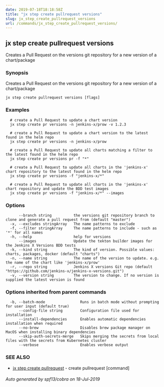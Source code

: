 ```yaml
---
date: 2019-07-18T18:18:58Z
title: "jx step create pullrequest versions"
slug: jx_step_create_pullrequest_versions
url: /commands/jx_step_create_pullrequest_versions/
---
```

## jx step create pullrequest versions

Creates a Pull Request on the versions git repository for a new version of a chart/package

### Synopsis

Creates a Pull Request on the versions git repository for a new version of a chart/package

```
jx step create pullrequest versions [flags]
```

### Examples

```
  # create a Pull Request to update a chart version
  jx step create pr versions -n jenkins-x/prow -v 1.2.3
  
  # create a Pull Request to update a chart version to the latest found in the helm repo
  jx step create pr versions -n jenkins-x/prow
  
  # create a Pull Request to update all charts matching a filter to the latest found in the helm repo
  jx step create pr versions pr -f "*"
  
  # create a Pull Request to update all charts in the 'jenkins-x' chart repository to the latest found in the helm repo
  jx step create pr versions -f "jenkins-x/*"
  
  # create a Pull Request to update all charts in the 'jenkins-x' chart repository and update the BDD test images
  jx step create pr versions -f "jenkins-x/*" --images
```

### Options

```
      --branch string          the versions git repository branch to clone and generate a pull request from (default "master")
  -x, --excludes stringArray   The name patterns to exclude
  -f, --filter stringArray     The name patterns to include - such as '*' for all names
  -h, --help                   help for versions
      --images                 Update the tekton builder images for the Jenkins X Versions BDD tests
  -k, --kind string            The kind of version. Possible values: charts, packages, docker (default "charts")
  -n, --name string            The name of the version to update. e.g. the name of the chart like 'jenkins-x/prow'
  -r, --repo string            Jenkins X versions Git repo (default "https://github.com/jenkins-x/jenkins-x-versions.git")
  -v, --version string         The version to change. If no version is supplied the latest version is found
```

### Options inherited from parent commands

```
  -b, --batch-mode                Runs in batch mode without prompting for user input (default true)
      --config-file string        Configuration file used for installation
      --install-dependencies      Enables automatic dependencies installation when required
      --no-brew                   Disables brew package manager on MacOS when installing binary dependencies
      --skip-auth-secrets-merge   Skips merging the secrets from local files with the secrets from Kubernetes cluster
      --verbose                   Enables verbose output
```

### SEE ALSO

* [jx step create pullrequest](/commands/jx_step_create_pullrequest/)	 - create pullrequest [command]

###### Auto generated by spf13/cobra on 18-Jul-2019
